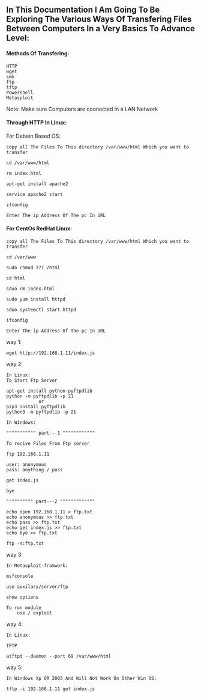 <h2> In This Documentation I Am Going To Be Exploring The Various Ways Of Transfering Files Between Computers In a Very Basics To Advance Level: </h2>

<h4> Methods Of Transfering: </h4>

    HTTP
    wget
    smb
    ftp
    tftp
    Powershell
    Metasploit

Note: Make sure Computers are coonected in a LAN Network

<h4> Through HTTP In Linux: </h4>

For Debain Based OS:

    copy all The Files To This directory /var/www/html Which you want to transfer

    cd /var/www/html

    rm index.html

    apt-get install apache2

    service apache2 start

    ifconfig

    Enter The ip Address Of The pc In URL

<h4> For CentOs RedHat Linux: </h4>

    copy all The Files To This directory /var/www/html Which you want to transfer

    cd /var/www

    sudo chmod 777 /html

    cd html

    sduo rm index.html

    sudo yum install httpd

    sduo systemctl start httpd

    ifconfig

    Enter The ip Address Of The pc In URL

way 1:

    wget http://192.168.1.11/index.js

way 2:

    In Linux:
    To Start Ftp Server

    apt-get install python-pyftpdlib
    python -m pyftpdlib -p 21
                or
    pip3 install pyftpdlib
    python3 -m pyftpdlib -p 21

    In Windows:

    """"""""""" part---1 """"""""""""

    To recive Files From Ftp server

    ftp 192.168.1.11

    user: anonymous
    pass: anything / pass

    get index.js

    bye

    """""""""" part---2 """""""""""""

    echo open 192.168.1.11 > ftp.txt
    echo anonymous >> ftp.txt
    echo pass >> ftp.txt
    echo get index.js >> ftp.txt
    echo bye >> ftp.txt

    ftp -s:ftp.txt

way 3:

    In Metasploit-framwork:

    msfconsole

    use auxilary/server/ftp

    show options

    To run module
        use / exploit

way 4:

    In Linux:

    TFTP

    atftpd --daemon --port 69 /var/www/html

way 5:

    In Windows Xp OR 2003 And Will Not Work On Other Win OS:

    tftp -i 192.168.1.11 get index.js
